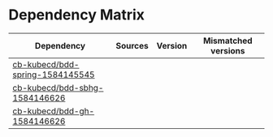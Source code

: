 # Dependency Matrix

Dependency | Sources | Version | Mismatched versions
---------- | ------- | ------- | -------------------
[cb-kubecd/bdd-spring-1584145545](https://github.com/cb-kubecd/bdd-spring-1584145545.git) |  | []() | 
[cb-kubecd/bdd-sbhg-1584146626](https://github.com/cb-kubecd/bdd-sbhg-1584146626.git) |  | []() | 
[cb-kubecd/bdd-gh-1584146626](https://github.com/cb-kubecd/bdd-gh-1584146626.git) |  | []() | 

